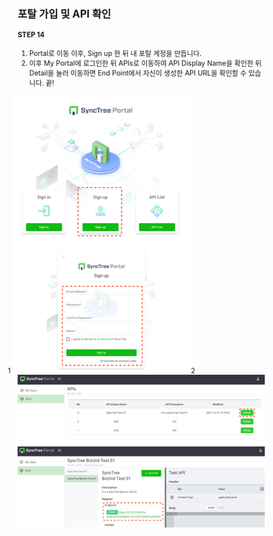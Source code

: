 ## 포탈 가입 및 API 확인

#### STEP 14

1. Portal로 이동 이후, Sign up 한 뒤 내 포탈 계정을 만듭니다.
2. 이후 My Portal에 로그인한 뒤 APIs로 이동하여 API Display Name을 확인한 뒤 Detail을 눌러 이동하면 End Point에서 자신이 생성한 API URL을 확인할 수 있습니다. 끝!

<div class='img-container center'>
    <span style='top: 145px;left: 50%;margin-left: -20px;'>1</span>
    <img src='../../img/howtouse/step2-9-1.png'  />
    <span style='bottom: 225px;left: 15px;'>2</span>
    <img src='../../img/howtouse/step2-14-2.png'  />
 </div>
